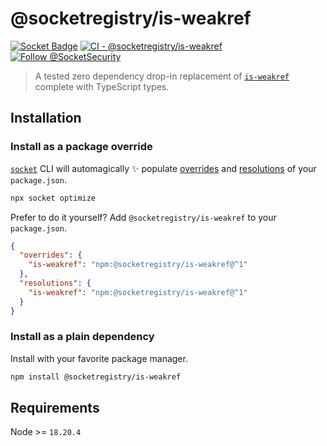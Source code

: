 # @socketregistry/is-weakref

[![Socket Badge](https://socket.dev/api/badge/npm/package/@socketregistry/is-weakref)](https://socket.dev/npm/package/@socketregistry/is-weakref)
[![CI - @socketregistry/is-weakref](https://github.com/SocketDev/socket-registry/actions/workflows/test.yml/badge.svg)](https://github.com/SocketDev/socket-registry/actions/workflows/test.yml)
[![Follow @SocketSecurity](https://img.shields.io/twitter/follow/SocketSecurity?style=social)](https://twitter.com/SocketSecurity)

> A tested zero dependency drop-in replacement of
> [`is-weakref`](https://socket.dev/npm/package/is-weakref) complete with
> TypeScript types.

## Installation

### Install as a package override

[`socket`](https://socket.dev/npm/package/socket) CLI will automagically ✨
populate
[overrides](https://docs.npmjs.com/cli/v9/configuring-npm/package-json#overrides)
and [resolutions](https://yarnpkg.com/configuration/manifest#resolutions) of
your `package.json`.

```sh
npx socket optimize
```

Prefer to do it yourself? Add `@socketregistry/is-weakref` to your
`package.json`.

```json
{
  "overrides": {
    "is-weakref": "npm:@socketregistry/is-weakref@^1"
  },
  "resolutions": {
    "is-weakref": "npm:@socketregistry/is-weakref@^1"
  }
}
```

### Install as a plain dependency

Install with your favorite package manager.

```sh
npm install @socketregistry/is-weakref
```

## Requirements

Node >= `18.20.4`
